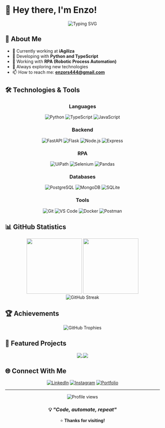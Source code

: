 # 👋 Hey there, I'm Enzo!

<div align="center">
  <img src="https://readme-typing-svg.herokuapp.com?font=Fira+Code&pause=1000&color=00D9FF&center=true&vCenter=true&width=400&lines=Backend+Developer" alt="Typing SVG" />
</div>

## 🚀 About Me

- 🏢 Currently working at **iAgiliza**
- 🔧 Developing with **Python and TypeScript**
- 🤖 Working with **RPA (Robotic Process Automation)**
- 🌱 Always exploring new technologies
- 📫 How to reach me: **enzors444@gmail.com**

## 🛠️ Technologies & Tools

<div align="center">

### Languages
![Python](https://img.shields.io/badge/-Python-3776AB?style=for-the-badge&logo=python&logoColor=white)
![TypeScript](https://img.shields.io/badge/-TypeScript-3178C6?style=for-the-badge&logo=typescript&logoColor=white)
![JavaScript](https://img.shields.io/badge/-JavaScript-F7DF1E?style=for-the-badge&logo=javascript&logoColor=black)

### Backend
![FastAPI](https://img.shields.io/badge/-FastAPI-009688?style=for-the-badge&logo=fastapi&logoColor=white)
![Flask](https://img.shields.io/badge/-Flask-000000?style=for-the-badge&logo=flask&logoColor=white)
![Node.js](https://img.shields.io/badge/-Node.js-339933?style=for-the-badge&logo=nodedotjs&logoColor=white)
![Express](https://img.shields.io/badge/-Express-000000?style=for-the-badge&logo=express&logoColor=white)

### RPA
![UiPath](https://img.shields.io/badge/-UiPath-FA4616?style=for-the-badge&logo=uipath&logoColor=white)
![Selenium](https://img.shields.io/badge/-Selenium-43B02A?style=for-the-badge&logo=selenium&logoColor=white)
![Pandas](https://img.shields.io/badge/-Pandas-150458?style=for-the-badge&logo=pandas&logoColor=white)

### Databases
![PostgreSQL](https://img.shields.io/badge/-PostgreSQL-336791?style=for-the-badge&logo=postgresql&logoColor=white)
![MongoDB](https://img.shields.io/badge/-MongoDB-47A248?style=for-the-badge&logo=mongodb&logoColor=white)
![SQLite](https://img.shields.io/badge/-SQLite-003B57?style=for-the-badge&logo=sqlite&logoColor=white)

### Tools
![Git](https://img.shields.io/badge/-Git-F05032?style=for-the-badge&logo=git&logoColor=white)
![VS Code](https://img.shields.io/badge/-VS_Code-007ACC?style=for-the-badge&logo=visual-studio-code&logoColor=white)
![Docker](https://img.shields.io/badge/-Docker-2496ED?style=for-the-badge&logo=docker&logoColor=white)
![Postman](https://img.shields.io/badge/-Postman-FF6C37?style=for-the-badge&logo=postman&logoColor=white)

</div>

## 📊 GitHub Statistics

<div align="center">
  <img height="180em" src="https://github-readme-stats.vercel.app/api?username=enzors444&show_icons=true&theme=dark&include_all_commits=true&count_private=true&bg_color=0d1117&border_color=30363d&text_color=c9d1d9&icon_color=00d9ff"/>
  <img height="180em" src="https://github-readme-stats.vercel.app/api/top-langs/?username=enzors444&layout=compact&langs_count=7&theme=dark&bg_color=0d1117&border_color=30363d&text_color=c9d1d9"/>
</div>

<div align="center">
  <img src="https://github-readme-streak-stats.herokuapp.com/?user=enzors444&theme=dark&background=0d1117&border=30363d&stroke=00d9ff&ring=00d9ff&fire=00d9ff&currStreakNum=c9d1d9&sideNums=c9d1d9&currStreakLabel=c9d1d9&sideLabels=c9d1d9&dates=8b949e" alt="GitHub Streak" />
</div>

## 🏆 Achievements

<div align="center">
  <img src="https://github-profile-trophy.vercel.app/?username=enzors444&theme=darkhub&no-frame=true&no-bg=false&margin-w=4&column=7" alt="GitHub Trophies" />
</div>

## 🌟 Featured Projects

<div align="center">
  <a href="https://github.com/enzors444/sistema-recomendacao">
    <img align="center" src="https://github-readme-stats.vercel.app/api/pin/?username=enzors444&repo=sistema-recomendacao&theme=dark&bg_color=0d1117&border_color=30363d&text_color=c9d1d9&icon_color=00d9ff" />
  </a>
  <a href="https://github.com/enzors444/projeto-2">
    <img align="center" src="https://github-readme-stats.vercel.app/api/pin/?username=enzors444&repo=projeto-2&theme=dark&bg_color=0d1117&border_color=30363d&text_color=c9d1d9&icon_color=00d9ff" />
  </a>
</div>

## 🌐 Connect With Me

<div align="center">
  
[![LinkedIn](https://img.shields.io/badge/-LinkedIn-0077B5?style=for-the-badge&logo=linkedin&logoColor=white)](https://www.linkedin.com/in/enzo-ribeiro-a727052a6/)
[![Instagram](https://img.shields.io/badge/-Instagram-E4405F?style=for-the-badge&logo=instagram&logoColor=white)](https://www.instagram.com/enzoribeiro07/)
[![Portfolio](https://img.shields.io/badge/-Portfolio-000000?style=for-the-badge&logo=vercel&logoColor=white)](https://your-portfolio.com)

</div>

---

<div align="center">
  <img src="https://komarev.com/ghpvc/?username=enzors444&label=Profile%20Views&color=0e75b6&style=flat" alt="Profile views" />
</div>

<div align="center">
  
### 💡 *"Code, automate, repeat"*

⭐️ **Thanks for visiting!**

</div>
